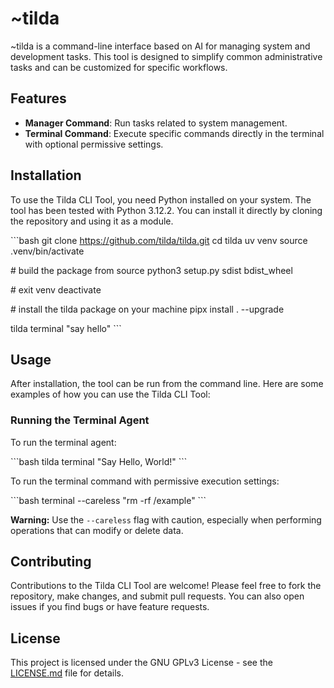 
# ~tilda

~tilda is a command-line interface based on AI for managing system and development tasks. This tool is designed to simplify common administrative tasks and can be customized for specific workflows.

## Features

- **Manager Command**: Run tasks related to system management.
- **Terminal Command**: Execute specific commands directly in the terminal with optional permissive settings.

## Installation

To use the Tilda CLI Tool, you need Python installed on your system. The tool has been tested with Python 3.12.2. You can install it directly by cloning the repository and using it as a module.

\```bash
git clone https://github.com/tilda/tilda.git
cd tilda
uv venv
source .venv/bin/activate

\# build the package from source
python3 setup.py sdist bdist_wheel

\# exit venv
deactivate

\# install the tilda package on your machine
pipx install . --upgrade

tilda terminal "say hello"
\```

## Usage

After installation, the tool can be run from the command line. Here are some examples of how you can use the Tilda CLI Tool:

### Running the Terminal Agent

To run the terminal agent:

\```bash
tilda terminal "Say Hello, World!"
\```

To run the terminal command with permissive execution settings:

\```bash
terminal --careless "rm -rf /example"
\```

**Warning:** Use the `--careless` flag with caution, especially when performing operations that can modify or delete data.

## Contributing

Contributions to the Tilda CLI Tool are welcome! Please feel free to fork the repository, make changes, and submit pull requests. You can also open issues if you find bugs or have feature requests.

## License

This project is licensed under the GNU GPLv3 License - see the [LICENSE.md](LICENSE.md) file for details.
